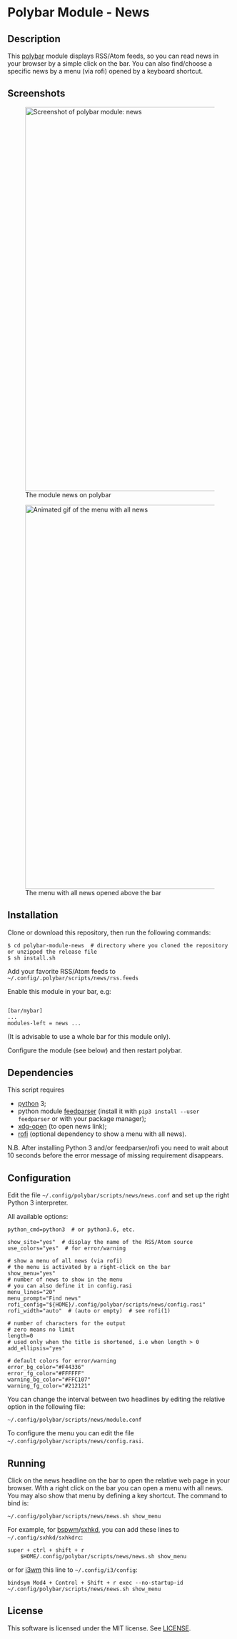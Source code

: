 # Polybar Module - News

## Description
This [polybar](https://github.com/jaagr/polybar) module displays RSS/Atom feeds,
so you can read news in your browser by a simple click on the bar.
You can also find/choose a specific news by a menu (via rofi) opened by
a keyboard shortcut.

## Screenshots

<figure>
<img alt="Screenshot of polybar module: news" src="screenshots/polybar-module-news.gif" width="860">
<figcaption>The module news on polybar</figcaption>
</figure>

<figure>
<img alt="Animated gif of the menu with all news" src="screenshots/polybar-module-news-menu.gif" width="860">
<figcaption>The menu with all news opened above the bar</figcaption>
</figure>

## Installation
Clone or download this repository, then run the following commands:
```
$ cd polybar-module-news  # directory where you cloned the repository or unzipped the release file
$ sh install.sh
```

Add your favorite RSS/Atom feeds to `~/.config/.polybar/scripts/news/rss.feeds`

Enable this module in your bar, e.g:
```

[bar/mybar]
...
modules-left = news ...
```

(It is advisable to use a whole bar for this module only).

Configure the module (see below) and then restart polybar.

## Dependencies
This script requires
- [python](https://www.python.org) 3;
- python module [feedparser](https://github.com/kurtmckee/feedparser) (install it with `pip3 install --user feedparser` or with your package manager);
- [xdg-open](https://www.freedesktop.org/wiki/Software/xdg-utils/) (to open news link);
- [rofi](https://github.com/davatorium/rofi) (optional dependency to show a menu with all news).

N.B. After installing Python 3 and/or feedparser/rofi you need to wait about 10 seconds before the error message of missing requirement disappears.

## Configuration
Edit the file `~/.config/polybar/scripts/news/news.conf` and set up the right Python 3 interpreter.

All available options:

```
python_cmd=python3  # or python3.6, etc.

show_site="yes"  # display the name of the RSS/Atom source
use_colors="yes"  # for error/warning

# show a menu of all news (via rofi)
# the menu is activated by a right-click on the bar
show_menu="yes"
# number of news to show in the menu
# you can also define it in config.rasi
menu_lines="20"
menu_prompt="Find news"
rofi_config="${HOME}/.config/polybar/scripts/news/config.rasi"
rofi_width="auto"  # (auto or empty)  # see rofi(1)

# number of characters for the output
# zero means no limit
length=0
# used only when the title is shortened, i.e when length > 0
add_ellipsis="yes"

# default colors for error/warning
error_bg_color="#F44336"
error_fg_color="#FFFFFF"
warning_bg_color="#FFC107"
warning_fg_color="#212121"
```

You can change the interval between two headlines by editing the relative option
in the following file:
```
~/.config/polybar/scripts/news/module.conf
```

To configure the menu you can edit the file ``` ~/.config/polybar/scripts/news/config.rasi```.

## Running
Click on the news headline on the bar to open the relative web page in your
browser.
With a right click on the bar you can open a menu with all news. You may also
show that menu by defining a key shortcut. The command to bind is:
```
~/.config/polybar/scripts/news/news.sh show_menu
```

For example, for [bspwm](https://github.com/baskerville/bspwm)/[sxhkd](https://github.com/baskerville/sxhkd),
you can add these lines to `~/.config/sxhkd/sxhkdrc`:

```
super + ctrl + shift + r
    $HOME/.config/polybar/scripts/news/news.sh show_menu
```

or for [i3wm](https://i3wm.org/) this line to `~/.config/i3/config`:

```
bindsym Mod4 + Control + Shift + r exec --no-startup-id ~/.config/polybar/scripts/news/news.sh show_menu
```

## License
This software is licensed under the MIT license. See [LICENSE](LICENSE.md).
